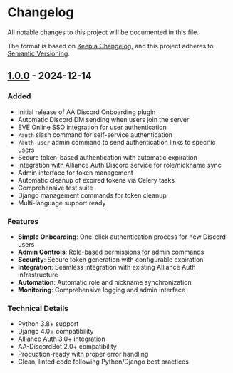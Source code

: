 # Changelog

All notable changes to this project will be documented in this file.

The format is based on [Keep a Changelog](https://keepachangelog.com/en/1.0.0/),
and this project adheres to [Semantic Versioning](https://semver.org/spec/v2.0.0.html).

## [1.0.0] - 2024-12-14

### Added
- Initial release of AA Discord Onboarding plugin
- Automatic Discord DM sending when users join the server
- EVE Online SSO integration for user authentication
- `/auth` slash command for self-service authentication
- `/auth-user` admin command to send authentication links to specific users
- Secure token-based authentication with automatic expiration
- Integration with Alliance Auth Discord service for role/nickname sync
- Admin interface for token management
- Automatic cleanup of expired tokens via Celery tasks
- Comprehensive test suite
- Django management commands for token cleanup
- Multi-language support ready

### Features
- **Simple Onboarding**: One-click authentication process for new Discord users
- **Admin Controls**: Role-based permissions for admin commands
- **Security**: Secure token generation with configurable expiration
- **Integration**: Seamless integration with existing Alliance Auth infrastructure
- **Automation**: Automatic role and nickname synchronization
- **Monitoring**: Comprehensive logging and admin interface

### Technical Details
- Python 3.8+ support
- Django 4.0+ compatibility
- Alliance Auth 3.0+ integration
- AA-DiscordBot 2.0+ compatibility
- Production-ready with proper error handling
- Clean, linted code following Python/Django best practices

[1.0.0]: https://github.com/cyberbalsa/aa-discord-onboarding/releases/tag/v1.0.0